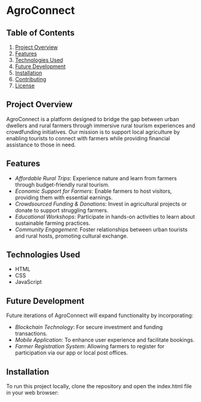 # AgroConnect

## Table of Contents

1. [Project Overview](#project-overview)
2. [Features](#features)
3. [Technologies Used](#technologies-used)
4. [Future Development](#future-development)
5. [Installation](#installation)
6. [Contributing](#contributing)
7. [License](#license)

## Project Overview
AgroConnect is a platform designed to bridge the gap between urban dwellers and rural farmers through immersive rural tourism experiences and crowdfunding initiatives. Our mission is to support local agriculture by enabling tourists to connect with farmers while providing financial assistance to those in need.

## Features
- *Affordable Rural Trips*: Experience nature and learn from farmers through budget-friendly rural tourism.
- *Economic Support for Farmers*: Enable farmers to host visitors, providing them with essential earnings.
- *Crowdsourced Funding & Donations*: Invest in agricultural projects or donate to support struggling farmers.
- *Educational Workshops*: Participate in hands-on activities to learn about sustainable farming practices.
- *Community Engagement*: Foster relationships between urban tourists and rural hosts, promoting cultural exchange.

## Technologies Used
- HTML
- CSS
- JavaScript

## Future Development
Future iterations of AgroConnect will expand functionality by incorporating:
- *Blockchain Technology*: For secure investment and funding transactions.
- *Mobile Application*: To enhance user experience and facilitate bookings.
- *Farmer Registration System*: Allowing farmers to register for participation via our app or local post offices.

## Installation
To run this project locally, clone the repository and open the index.html file in your web browser:
